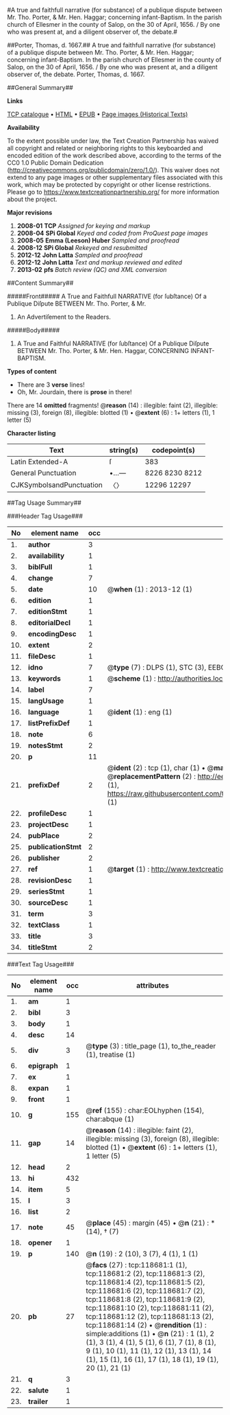 #A true and faithfull narrative (for substance) of a publique dispute between Mr. Tho. Porter, & Mr. Hen. Haggar; concerning infant-Baptism. In the parish church of Ellesmer in the county of Salop, on the 30 of April, 1656. / By one who was present at, and a diligent observer of, the debate.#

##Porter, Thomas, d. 1667.##
A true and faithfull narrative (for substance) of a publique dispute between Mr. Tho. Porter, & Mr. Hen. Haggar; concerning infant-Baptism. In the parish church of Ellesmer in the county of Salop, on the 30 of April, 1656. / By one who was present at, and a diligent observer of, the debate.
Porter, Thomas, d. 1667.

##General Summary##

**Links**

[TCP catalogue](http://www.ota.ox.ac.uk/tcp/)  • 
[HTML](http://tei.it.ox.ac.uk/tcp/Texts-HTML/free/A90/A90872.html)  • 
[EPUB](http://tei.it.ox.ac.uk/tcp/Texts-EPUB/free/A90/A90872.epub) • 
[Page images (Historical Texts)](https://historicaltexts.jisc.ac.uk/eebo-99866409e)

**Availability**

To the extent possible under law, the Text Creation Partnership has waived all copyright and related or neighboring rights to this keyboarded and encoded edition of the work described above, according to the terms of the CC0 1.0 Public Domain Dedication (http://creativecommons.org/publicdomain/zero/1.0/). This waiver does not extend to any page images or other supplementary files associated with this work, which may be protected by copyright or other license restrictions. Please go to https://www.textcreationpartnership.org/ for more information about the project.

**Major revisions**

1. __2008-01__ __TCP__ *Assigned for keying and markup*
1. __2008-04__ __SPi Global__ *Keyed and coded from ProQuest page images*
1. __2008-05__ __Emma (Leeson) Huber__ *Sampled and proofread*
1. __2008-12__ __SPi Global__ *Rekeyed and resubmitted*
1. __2012-12__ __John Latta__ *Sampled and proofread*
1. __2012-12__ __John Latta__ *Text and markup reviewed and edited*
1. __2013-02__ __pfs__ *Batch review (QC) and XML conversion*

##Content Summary##

#####Front#####
A True and Faithfull NARRATIVE (for ſubſtance) Of a Publique Diſpute BETWEEN Mr. Tho. Porter, & Mr. 
1. An Advertiſement to the Readers.

#####Body#####

1. A True and Faithful NARRATIVE (for ſubſtance) Of a Publique Diſpute BETWEEN Mr. Tho. Porter, & Mr. Hen. Haggar, CONCERNING INFANT-BAPTISM.

**Types of content**

  * There are 3 **verse** lines!
  * Oh, Mr. Jourdain, there is **prose** in there!

There are 14 **omitted** fragments! 
 @__reason__ (14) : illegible: faint (2), illegible: missing (3), foreign (8), illegible: blotted (1)  •  @__extent__ (6) : 1+ letters (1), 1 letter (5)

**Character listing**


|Text|string(s)|codepoint(s)|
|---|---|---|
|Latin Extended-A|ſ|383|
|General Punctuation|•…—|8226 8230 8212|
|CJKSymbolsandPunctuation|〈〉|12296 12297|

##Tag Usage Summary##

###Header Tag Usage###

|No|element name|occ|attributes|
|---|---|---|---|
|1.|__author__|3||
|2.|__availability__|1||
|3.|__biblFull__|1||
|4.|__change__|7||
|5.|__date__|10| @__when__ (1) : 2013-12 (1)|
|6.|__edition__|1||
|7.|__editionStmt__|1||
|8.|__editorialDecl__|1||
|9.|__encodingDesc__|1||
|10.|__extent__|2||
|11.|__fileDesc__|1||
|12.|__idno__|7| @__type__ (7) : DLPS (1), STC (3), EEBO-CITATION (1), PROQUEST (1), VID (1)|
|13.|__keywords__|1| @__scheme__ (1) : http://authorities.loc.gov/ (1)|
|14.|__label__|7||
|15.|__langUsage__|1||
|16.|__language__|1| @__ident__ (1) : eng (1)|
|17.|__listPrefixDef__|1||
|18.|__note__|6||
|19.|__notesStmt__|2||
|20.|__p__|11||
|21.|__prefixDef__|2| @__ident__ (2) : tcp (1), char (1)  •  @__matchPattern__ (2) : ([0-9\-]+):([0-9IVX]+) (1), (.+) (1)  •  @__replacementPattern__ (2) : http://eebo.chadwyck.com/downloadtiff?vid=$1&page=$2 (1), https://raw.githubusercontent.com/textcreationpartnership/Texts/master/tcpchars.xml#$1 (1)|
|22.|__profileDesc__|1||
|23.|__projectDesc__|1||
|24.|__pubPlace__|2||
|25.|__publicationStmt__|2||
|26.|__publisher__|2||
|27.|__ref__|1| @__target__ (1) : http://www.textcreationpartnership.org/docs/. (1)|
|28.|__revisionDesc__|1||
|29.|__seriesStmt__|1||
|30.|__sourceDesc__|1||
|31.|__term__|3||
|32.|__textClass__|1||
|33.|__title__|3||
|34.|__titleStmt__|2||


###Text Tag Usage###

|No|element name|occ|attributes|
|---|---|---|---|
|1.|__am__|1||
|2.|__bibl__|3||
|3.|__body__|1||
|4.|__desc__|14||
|5.|__div__|3| @__type__ (3) : title_page (1), to_the_reader (1), treatise (1)|
|6.|__epigraph__|1||
|7.|__ex__|1||
|8.|__expan__|1||
|9.|__front__|1||
|10.|__g__|155| @__ref__ (155) : char:EOLhyphen (154), char:abque (1)|
|11.|__gap__|14| @__reason__ (14) : illegible: faint (2), illegible: missing (3), foreign (8), illegible: blotted (1)  •  @__extent__ (6) : 1+ letters (1), 1 letter (5)|
|12.|__head__|2||
|13.|__hi__|432||
|14.|__item__|5||
|15.|__l__|3||
|16.|__list__|2||
|17.|__note__|45| @__place__ (45) : margin (45)  •  @__n__ (21) : * (14), † (7)|
|18.|__opener__|1||
|19.|__p__|140| @__n__ (19) : 2 (10), 3 (7), 4 (1), 1 (1)|
|20.|__pb__|27| @__facs__ (27) : tcp:118681:1 (1), tcp:118681:2 (2), tcp:118681:3 (2), tcp:118681:4 (2), tcp:118681:5 (2), tcp:118681:6 (2), tcp:118681:7 (2), tcp:118681:8 (2), tcp:118681:9 (2), tcp:118681:10 (2), tcp:118681:11 (2), tcp:118681:12 (2), tcp:118681:13 (2), tcp:118681:14 (2)  •  @__rendition__ (1) : simple:additions (1)  •  @__n__ (21) : 1 (1), 2 (1), 3 (1), 4 (1), 5 (1), 6 (1), 7 (1), 8 (1), 9 (1), 10 (1), 11 (1), 12 (1), 13 (1), 14 (1), 15 (1), 16 (1), 17 (1), 18 (1), 19 (1), 20 (1), 21 (1)|
|21.|__q__|3||
|22.|__salute__|1||
|23.|__trailer__|1||
